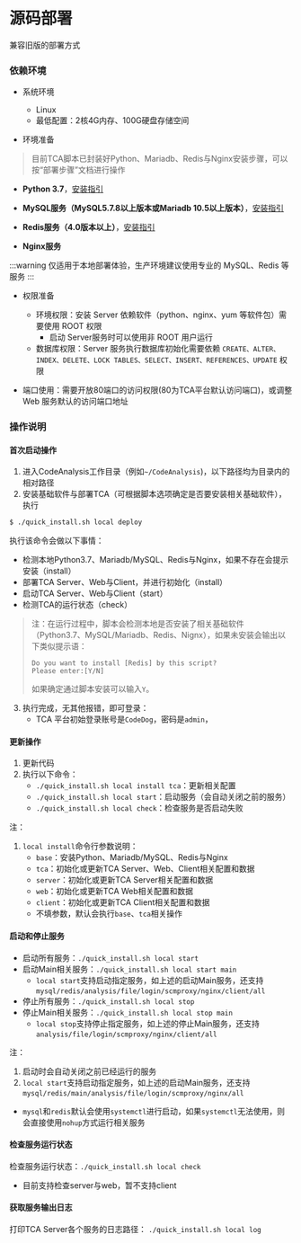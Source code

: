 # 源码部署
兼容旧版的部署方式
### 依赖环境

- 系统环境
  - Linux
  - 最低配置：2核4G内存、100G硬盘存储空间

- 环境准备
> 目前TCA脚本已封装好Python、Mariadb、Redis与Nginx安装步骤，可以按“部署步骤”文档进行操作

  - **Python 3.7**，[安装指引](./references/install_python37_on_centos.md)

  - **MySQL服务（MySQL5.7.8以上版本或Mariadb 10.5以上版本）**，[安装指引](./references/install_mysql_on_centos.md)

  - **Redis服务（4.0版本以上）**，[安装指引](./references/install_redis_on_centos.md)

  - **Nginx服务**

  :::warning
  仅适用于本地部署体验，生产环境建议使用专业的 MySQL、Redis 等服务
  :::

- 权限准备

  - 环境权限：安装 Server 依赖软件（python、nginx、yum 等软件包）需要使用 ROOT 权限
    - 启动 Server服务时可以使用非 ROOT 用户运行
  - 数据库权限：Server 服务执行数据库初始化需要依赖 ``CREATE、ALTER、INDEX、DELETE、LOCK TABLES、SELECT、INSERT、REFERENCES、UPDATE`` 权限
- 端口使用：需要开放80端口的访问权限(80为TCA平台默认访问端口)，或调整 Web 服务默认的访问端口地址

### 操作说明

#### 首次启动操作

1. 进入CodeAnalysis工作目录（例如``~/CodeAnalysis``)，以下路径均为目录内的相对路径
2. 安装基础软件与部署TCA（可根据脚本选项确定是否要安装相关基础软件），执行
  ```bash
  $ ./quick_install.sh local deploy
  ```
  执行该命令会做以下事情：
  - 检测本地Python3.7、Mariadb/MySQL、Redis与Nginx，如果不存在会提示安装（install）
  - 部署TCA Server、Web与Client，并进行初始化（install）
  - 启动TCA Server、Web与Client（start）
  - 检测TCA的运行状态（check）
   
  >注：在运行过程中，脚本会检测本地是否安装了相关基础软件（Python3.7、MySQL/Mariadb、Redis、Nignx），如果未安装会输出以下类似提示语：
  >```
  >Do you want to install [Redis] by this script?
  >Please enter:[Y/N]
  >```
  >如果确定通过脚本安装可以输入`Y`。
3. 执行完成，无其他报错，即可登录：
    - TCA 平台初始登录账号是``CodeDog``，密码是``admin``，

#### 更新操作
1. 更新代码
2. 执行以下命令：
    - `./quick_install.sh local install tca`：更新相关配置
    - `./quick_install.sh local start`：启动服务（会自动关闭之前的服务）
    - `./quick_install.sh local check`：检查服务是否启动失败

注：
1. `local install`命令行参数说明：
    - `base`：安装Python、Mariadb/MySQL、Redis与Nginx
    - `tca`：初始化或更新TCA Server、Web、Client相关配置和数据
    - `server`：初始化或更新TCA Server相关配置和数据
    - `web`：初始化或更新TCA Web相关配置和数据
    - `client`：初始化或更新TCA Client相关配置和数据
    - 不填参数，默认会执行`base`、`tca`相关操作

#### 启动和停止服务

- 启动所有服务：`./quick_install.sh local start`
- 启动Main相关服务：`./quick_install.sh local start main`
  - `local start`支持启动指定服务，如上述的启动Main服务，还支持`mysql/redis/analysis/file/login/scmproxy/nginx/client/all`
- 停止所有服务：`./quick_install.sh local stop`
- 停止Main相关服务：`./quick_install.sh local stop main`
  - `local stop`支持停止指定服务，如上述的停止Main服务，还支持`analysis/file/login/scmproxy/nginx/client/all`

注：
1. 启动时会自动关闭之前已经运行的服务
2. `local start`支持启动指定服务，如上述的启动Main服务，还支持`mysql/redis/main/analysis/file/login/scmproxy/nginx/all`
  - `mysql`和`redis`默认会使用`systemctl`进行启动，如果`systemctl`无法使用，则会直接使用`nohup`方式运行相关服务

#### 检查服务运行状态
检查服务运行状态：`./quick_install.sh local check`
  - 目前支持检查server与web，暂不支持client

#### 获取服务输出日志
打印TCA Server各个服务的日志路径： `./quick_install.sh local log`